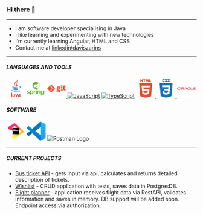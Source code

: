 ### Hi there 👋
---
- I am software developer specialising in Java
- I like learning and experimenting with new technologies
- I’m currently learning Angular, HTML and CSS
- Contact me at [linkedin\daviszarins](https://www.linkedin.com/in/daviszarins/)
---

##### LANGUAGES AND TOOLS

<p align="left"> 
  <a href="https://www.oracle.com/java/"><img src="https://github.com/devicons/devicon/blob/master/icons/java/java-original-wordmark.svg" width="50" height="50" alt="Java" /></a>
  <a href="https://docs.spring.io/spring-framework/docs/current/reference/html/"><img src="https://github.com/devicons/devicon/blob/master/icons/spring/spring-original-wordmark.svg" width="50" height="50" alt="Spring" /></a>
  <a href="https://git-scm.com/"><img src="https://github.com/devicons/devicon/blob/master/icons/git/git-plain-wordmark.svg" width="50" height="50" alt="Git" /> </a> 
  <a href="https://developer.mozilla.org/en-US/docs/Web/JavaScript"><img src="https://raw.githubusercontent.com/danielcranney/readme-generator/main/public/icons/skills/javascript-colored.svg" width="50" height="50" alt="JavaScript" /></a> 
  <a href="https://www.typescriptlang.org/"><img src="https://raw.githubusercontent.com/danielcranney/readme-generator/main/public/icons/skills/typescript-colored.svg" width="50" height="50" alt="TypeScript" /></a> 
  <a href="https://developer.mozilla.org/en-US/docs/Glossary/HTML5"> <img src="https://github.com/devicons/devicon/blob/master/icons/html5/html5-plain-wordmark.svg" width="50" height="50" alt="HTML5" /> </a> 
  <a href="https://developer.mozilla.org/en-US/docs/Web/CSS"><img src="https://github.com/devicons/devicon/blob/master/icons/css3/css3-plain-wordmark.svg" width="50" height="50" alt="CSS Logo" /> </a> 
  <a href="https://www.oracle.com/uk/index.html"><img src="https://github.com/devicons/devicon/blob/master/icons/oracle/oracle-original.svg" width="50" height="50" alt="Oracle SQL" /></a>
</p>
  
  
##### SOFTWARE

<p>
  <img src="https://raw.githubusercontent.com/devicons/devicon/master/icons/jetbrains/jetbrains-original.svg" alt="JetBrains Logo" width="50" height="50"/> 
  <img src="https://raw.githubusercontent.com/devicons/devicon/master/icons/vscode/vscode-original.svg" alt="VSCode Logo" width="50" height="50"/>
  <img src="https://www.svgrepo.com/show/354202/postman-icon.svg" alt="Postman Logo" width="50" height="50"/> 
</p>

----
##### CURRENT PROJECTS
- [Bus ticket API](https://github.com/yapijs/BusService) - gets input via api, calculates and returns detailed description of tickets.
- [Wishlist](https://github.com/yapijs/Wishlist) - CRUD application with tests, saves data in PostgresDB.
- [Flight planner](https://github.com/yapijs/flight-planner/tree/InMemoryApp) - application receives flight data via RestAPI, validates information and saves in memory. DB support will be added soon. Endpoint access via authorization.  
